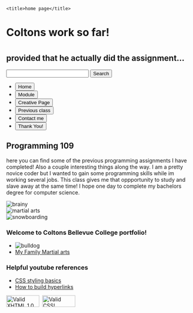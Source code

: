 <html> 
  <head> 
         <link href="https://github.com/VOLR001/Portfolio/commit/fbf221260493c53e523ae362fd078b540c9b4863" rel="stylesheet" type="text/css">

    <title>home page</title>
  </head> 
  
  <body> 
  <div id="wrap">

<div id="header">
<h1>Coltons work so far! <h1>
<h2>provided that he actually did the assignment...</h2>
</div>
<div id="topmenu">
<div class="search">
<input type="text" style="width:220px">
<input type="submit" value="Search">
</div>
<ul>
  <li><a href="https://github.com/VOLR001/Portfolio/commit/da0ea6accc820e3932676257275f2d28ecebd37a"target="_blank"><button>Home </button></a></li>
  <li><a href="https://github.com/VOLR001/Portfolio/commit/6cf44bd5c0671adadc4b5f5b49a01312ac43eb97" target="_blank"><button>Module</button></a></li>
  <li><a href="https://github.com/VOLR001/Portfolio/commit/fbf221260493c53e523ae362fd078b540c9b4863 " target="_blank"><button>Creative Page</button></a></li>
  <li><a href="https://github.com/VOLR001/Portfolio/commit/c7e716b34fae4e913f1307117878cd4ceb82a946" target="_blank"><button>Previous class</button></a></li>
  <li><a href="https://github.com/VOLR001/Portfolio/commit/63522ed9e88de2f4cf8144780d20e4c357d8680c" target="_blank"><button>Contact me</button></a></li>
  <li><a href="https://github.com/VOLR001/Portfolio/commit/295a79f34ae3551244fe7e301b1d8f217fffda45" target="_blank"><button>Thank You!</button></a></li>

</ul>
</div>
<h2> Programming 109 </h2> 
<p> 
  here you can find some of the previous programming assignments I have completed! Also a couple interesting things along the way.
  I am a pretty novice coder but I wanted to gain some programming skills while im working several jobs. This class gives me that oppportunity to study and slave away at the same time! I hope one day to complete my bachelors degree for computer science. 
</p>
  
  



<img src="https://www.bing.com/images/search?view=detailV2&ccid=Oin5H%2f6h&id=39AA57C03513ACBB8DCB716DF65D6BF81C90777A&thid=OIP.Oin5H_6hUfMak6UAmySqIgHaFn&mediaurl=https%3a%2f%2fwallpapercave.com%2fwp%2ftkOMoUU.jpg&exph=1458&expw=1920&q=computer+science&simid=608055610357055876&ck=B3F5D7626DC92390BA0D62BB625A9E7E&selectedIndex=0&adlt=strict&FORM=IRPRST" alt="brainy">

<div class="cleft">
<img src="https://www.bing.com/images/search?view=detailV2&ccid=b1bHGGNS&id=413ADD4E9BC479644F96041F8B641E5AAEF600A9&thid=OIP.b1bHGGNSM66OsTpM3WJkYQHaFB&mediaurl=https%3a%2f%2fallhdwallpapers.com%2fwp-content%2fuploads%2f2015%2f05%2fMartial-Arts-9.jpg&exph=2773&expw=4084&q=martial+arts+&simid=608029707432823165&ck=CB7CE612CEC057B8E3A9649C2FA61820&selectedIndex=21&FORM=IRPRST" alt="martial arts">
</div>

<div class="cright">
<img src="https://www.bing.com/images/search?view=detailV2&ccid=wMpvu7YU&id=FAEBA6A63F27E2B0C0233FA64C24CB89E89B1848&thid=OIP.wMpvu7YUwaQbke96ydnqqgHaFF&mediaurl=https%3a%2f%2fwww.alltracksacademy.com%2fwp-content%2fuploads%2f2018%2f05%2fSnowboarding_Whistler_Big_Mountain-560x385.jpg&exph=385&expw=560&q=snowboarding&simid=608007395066576960&ck=1438C9583A6CB38DE209F33EB5846D8B&selectedIndex=14&FORM=IRPRST" alt="snowboarding">
</div>

<div class="clear"> </div>

</div>

<div id="menu">

<h3>Welcome to Coltons Bellevue College portfolio!</h3>
<ul>
<li><img src="https://www.bing.com/images/search?view=detailV2&ccid=7yJrVcaC&id=39C466EF40E69FDA6CBCCF2CCD657DC13D99B2F3&thid=OIP.7yJrVcaC3_-tqlLEQ9iYHgHaHm&mediaurl=https%3a%2f%2fwww.mascotdb.com%2fsites%2fdefault%2ffiles%2fimages%2flogos%2f126309.jpg&exph=594&expw=579&q=bellevue+college+mascot&simid=608014511925430216&ck=A29FF5CF248B0631FDBA2C07B8E40865&selectedIndex=2&adlt=strict&FORM=IRPRST" alt="bulldog"></li>
<li><a href="https://www.t3ma.com/" target="_blank">My Family Martial arts</a></li>

</ul>

<h3>Helpful youtube references</h3>
<ul>
<li><a href="https://www.youtube.com/watch?v=3T4BsrBISnI" target="_blank">CSS styling basics</a></li>
<li><a href="https://www.youtube.com/watch?v=cFXOq27IdV8" target="_blank" >How to build hyperlinks</a></li>
</ul>

</div>

<div class="clear"> </div>

<div id="footer">

<div class="left">

<p><a href="http://validator.w3.org/check?uri=referer" target="_blank"><img src="http://www.w3.org/Icons/valid-xhtml10" alt="Valid XHTML 1.0 Strict" height="31" width="88"></a>&nbsp;

<!-- W3C CSS Validator -->
<a href="http://jigsaw.w3.org/css-validator/check/referer" target="_blank">
    <img style="border:0;width:88px;height:31px" src="http://jigsaw.w3.org/css-validator/images/vcss-blue" alt="Valid CSS!">
</a>
</p>

</div>



<div class="clear"> </div>

</div>

</div>
  
  
  
  </body> 
</html> 

